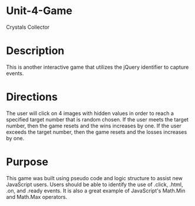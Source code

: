 # Unit-4-Game
Crystals Collector

# Description
This is another interactive game that utilizes the jQuery identifier to capture events.

# Directions
The user will click on 4 images with hidden values in order to reach a specified target number that is random chosen.  If the user meets the target number, then the game resets and the wins increases by one.  If the user exceeds the target number, then the game resets and the losses increases by one.

# Purpose
This game was built using pseudo code and logic structure to assist new JavaScript users.  Users should be able to identify the use of .click, .html, .on, and .ready events.  It is also a great example of JavaScript's Math.Min and Math.Max operators.
